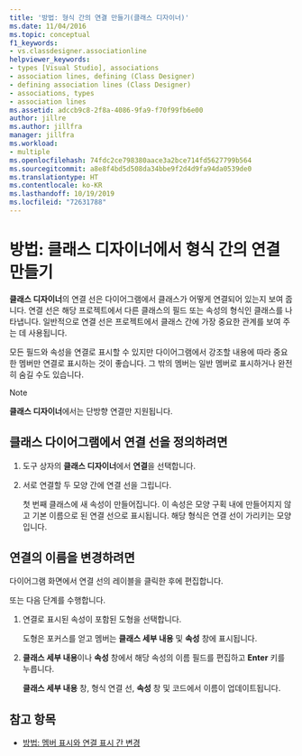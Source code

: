 ```yaml
---
title: '방법: 형식 간의 연결 만들기(클래스 디자이너)'
ms.date: 11/04/2016
ms.topic: conceptual
f1_keywords:
- vs.classdesigner.associationline
helpviewer_keywords:
- types [Visual Studio], associations
- association lines, defining (Class Designer)
- defining association lines (Class Designer)
- associations, types
- association lines
ms.assetid: adccb9c8-2f8a-4086-9fa9-f70f99fb6e00
author: jillre
ms.author: jillfra
manager: jillfra
ms.workload:
- multiple
ms.openlocfilehash: 74fdc2ce798380aace3a2bce714fd5627799b564
ms.sourcegitcommit: a8e8f4bd5d508da34bbe9f2d4d9fa94da0539de0
ms.translationtype: HT
ms.contentlocale: ko-KR
ms.lasthandoff: 10/19/2019
ms.locfileid: "72631788"
---
```

# <a name="how-to-create-associations-between-types-in-class-designer"></a>방법: 클래스 디자이너에서 형식 간의 연결 만들기

**클래스 디자이너**의 연결 선은 다이어그램에서 클래스가 어떻게 연결되어 있는지 보여 줍니다. 연결 선은 해당 프로젝트에서 다른 클래스의 필드 또는 속성의 형식인 클래스를 나타냅니다. 일반적으로 연결 선은 프로젝트에서 클래스 간에 가장 중요한 관계를 보여 주는 데 사용됩니다.

모든 필드와 속성을 연결로 표시할 수 있지만 다이어그램에서 강조할 내용에 따라 중요한 멤버만 연결로 표시하는 것이 좋습니다. 그 밖의 멤버는 일반 멤버로 표시하거나 완전히 숨길 수도 있습니다.

> [!NOTE]
> **클래스 디자이너**에서는 단방향 연결만 지원됩니다.

## <a name="to-define-an-association-line-in-the-class-diagram"></a>클래스 다이어그램에서 연결 선을 정의하려면

1. 도구 상자의 **클래스 디자이너**에서 **연결**을 선택합니다.

2. 서로 연결할 두 모양 간에 연결 선을 그립니다.

     첫 번째 클래스에 새 속성이 만들어집니다. 이 속성은 모양 구획 내에 만들어지지 않고 기본 이름으로 된 연결 선으로 표시됩니다. 해당 형식은 연결 선이 가리키는 모양입니다.

## <a name="to-change-the-name-of-an-association"></a>연결의 이름을 변경하려면

다이어그램 화면에서 연결 선의 레이블을 클릭한 후에 편집합니다.

또는 다음 단계를 수행합니다.

1. 연결로 표시된 속성이 포함된 도형을 선택합니다.

   도형은 포커스를 얻고 멤버는 **클래스 세부 내용** 및 **속성** 창에 표시됩니다.

2. **클래스 세부 내용**이나 **속성** 창에서 해당 속성의 이름 필드를 편집하고 **Enter** 키를 누릅니다.

   **클래스 세부 내용** 창, 형식 연결 선, **속성** 창 및 코드에서 이름이 업데이트됩니다.

## <a name="see-also"></a>참고 항목

- [방법: 멤버 표시와 연결 표시 간 변경](how-to-change-between-member-notation-and-association-notation.md)
